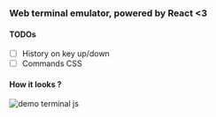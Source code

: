 ### Web terminal emulator, powered by React <3

#### TODOs

 - [ ] History on key up/down
 - [ ] Commands CSS

#### How it looks ?

![demo terminal js](https://github.com/hqro/Terminal-JS/blob/master/demo/terminal-js.png?raw=true)
